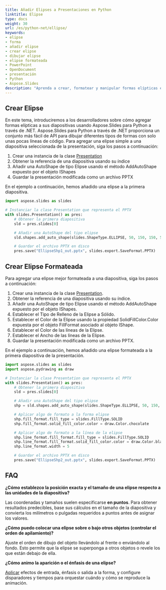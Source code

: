 ```yaml
---
title: Añadir Elipses a Presentaciones en Python
linktitle: Elipse
type: docs
weight: 30
url: /es/python-net/ellipse/
keywords:
- elipse
- forma
- añadir elipse
- crear elipse
- dibujar elipse
- elipse formateada
- PowerPoint
- OpenDocument
- presentación
- Python
- Aspose.Slides
description: "Aprenda a crear, formatear y manipular formas elípticas en Aspose.Slides para Python a través de .NET en presentaciones PPT, PPTX y ODP — ejemplos de código incluidos."
---
```


## **Crear Elipse**
En este tema, introduciremos a los desarrolladores sobre cómo agregar formas elípticas a sus diapositivas usando Aspose.Slides para Python a través de .NET. Aspose.Slides para Python a través de .NET proporciona un conjunto más fácil de API para dibujar diferentes tipos de formas con solo unas pocas líneas de código. Para agregar una elipse simple a una diapositiva seleccionada de la presentación, siga los pasos a continuación:

1. Crear una instancia de la clase [Presentation](https://reference.aspose.com/slides/python-net/aspose.slides/presentation/)
1. Obtener la referencia de una diapositiva usando su índice
1. Añadir una AutoShape de tipo Elipse usando el método AddAutoShape expuesto por el objeto IShapes
1. Guardar la presentación modificada como un archivo PPTX

En el ejemplo a continuación, hemos añadido una elipse a la primera diapositiva.

```py
import aspose.slides as slides

# Instanciar la clase Presentation que representa el PPTX
with slides.Presentation() as pres:
    # Obtener la primera diapositiva
    sld = pres.slides[0]

    # Añadir una AutoShape del tipo elipse
    sld.shapes.add_auto_shape(slides.ShapeType.ELLIPSE, 50, 150, 150, 50)

    # Guardar el archivo PPTX en disco
    pres.save("EllipseShp1_out.pptx", slides.export.SaveFormat.PPTX)
```



## **Crear Elipse Formateada**
Para agregar una elipse mejor formateada a una diapositiva, siga los pasos a continuación:

1. Crear una instancia de la clase [Presentation](https://reference.aspose.com/slides/python-net/aspose.slides/presentation/).
1. Obtener la referencia de una diapositiva usando su índice.
1. Añadir una AutoShape de tipo Elipse usando el método AddAutoShape expuesto por el objeto IShapes.
1. Establecer el Tipo de Relleno de la Elipse a Sólido.
1. Establecer el Color de la Elipse usando la propiedad SolidFillColor.Color expuesta por el objeto FillFormat asociado al objeto IShape.
1. Establecer el Color de las líneas de la Elipse.
1. Establecer el Ancho de las líneas de la Elipse.
1. Guardar la presentación modificada como un archivo PPTX.

En el ejemplo a continuación, hemos añadido una elipse formateada a la primera diapositiva de la presentación.

```py
import aspose.slides as slides
import aspose.pydrawing as draw

# Instanciar la clase Presentation que representa el PPTX
with slides.Presentation() as pres:
    # Obtener la primera diapositiva
    sld = pres.slides[0]

    # Añadir una AutoShape del tipo elipse
    shp = sld.shapes.add_auto_shape(slides.ShapeType.ELLIPSE, 50, 150, 150, 50)

    # Aplicar algo de formato a la forma elipse
    shp.fill_format.fill_type = slides.FillType.SOLID
    shp.fill_format.solid_fill_color.color = draw.Color.chocolate

    # Aplicar algo de formato a la línea de la elipse
    shp.line_format.fill_format.fill_type = slides.FillType.SOLID
    shp.line_format.fill_format.solid_fill_color.color = draw.Color.black
    shp.line_format.width = 5

    # Guardar el archivo PPTX en disco
    pres.save("EllipseShp2_out.pptx", slides.export.SaveFormat.PPTX)
```

## **FAQ**

**¿Cómo establezco la posición exacta y el tamaño de una elipse respecto a las unidades de la diapositiva?**

Las coordenadas y tamaños suelen especificarse **en puntos**. Para obtener resultados predecibles, base sus cálculos en el tamaño de la diapositiva y convierta los milímetros o pulgadas requeridos a puntos antes de asignar los valores.

**¿Cómo puedo colocar una elipse sobre o bajo otros objetos (controlar el orden de apilamiento)?**

Ajuste el orden de dibujo del objeto llevándolo al frente o enviándolo al fondo. Esto permite que la elipse se superponga a otros objetos o revele los que están debajo de ella.

**¿Cómo animo la aparición o el énfasis de una elipse?**

[Aplicar](/slides/es/python-net/shape-animation/) efectos de entrada, énfasis o salida a la forma, y configure disparadores y tiempos para orquestar cuándo y cómo se reproduce la animación.